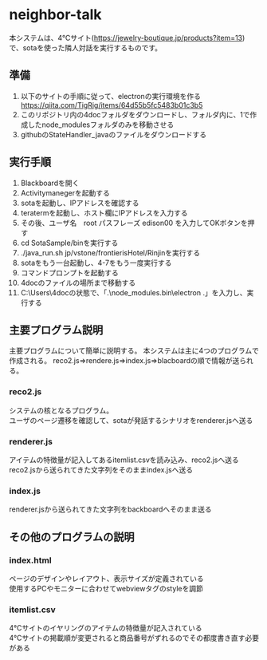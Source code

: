 # neighbor-talk
本システムは、4℃サイト(https://jewelry-boutique.jp/products?item=13)  
で、sotaを使った隣人対話を実行するものです。

## 準備
1. 以下のサイトの手順に従って、electronの実行環境を作る  
https://qiita.com/TigRig/items/64d55b5fc5483b01c3b5
2. このリポジトリ内の4docフォルダをダウンロードし、フォルダ内に、1で作成したnode_modulesフォルダのみを移動させる
3. githubのStateHandler_javaのファイルをダウンロードする

## 実行手順 
1. Blackboardを開く  
2. Activitymanegerを起動する  
3. sotaを起動し、IPアドレスを確認する  
4. teratermを起動し、ホスト欄にIPアドレスを入力する  
5. その後、ユーザ名　root パスフレーズ edison00 を入力してOKボタンを押す　　
6. cd SotaSample/binを実行する  　　
7. ./java_run.sh jp/vstone/frontierisHotel/Rinjinを実行する    
8. sotaをもう一台起動し、4-7をもう一度実行する  　　
9. コマンドプロンプトを起動する  
10. 4docのファイルの場所まで移動する  
11. C:\Users\4docの状態で、「.\node_modules\.bin\electron .」を入力し、実行する

## 主要プログラム説明
主要プログラムについて簡単に説明する。
本システムは主に4つのプログラムで作成される。
reco2.js⇒rendere.js⇒index.js⇒blacboardの順で情報が送られる。  

### reco2.js
システムの核となるプログラム。  
ユーザのページ遷移を確認して、sotaが発話するシナリオをrenderer.jsへ送る   

### renderer.js
アイテムの特徴量が記入してあるitemlist.csvを読み込み、reco2.jsへ送る 
reco2.jsから送られてきた文字列をそのままindex.jsへ送る  

### index.js
renderer.jsから送られてきた文字列をbackboardへそのまま送る  

## その他のプログラムの説明
### index.html
ページのデザインやレイアウト、表示サイズが定義されている  
使用するPCやモニターに合わせてwebviewタグのstyleを調節

### itemlist.csv
4℃サイトのイヤリングのアイテムの特徴量が記入されている  
4℃サイトの掲載順が変更されると商品番号がずれるのでその都度書き直す必要がある




